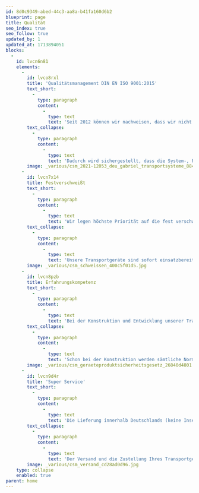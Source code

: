 ```yaml
---
id: 8d0c9349-abed-44c3-aa8a-b41fa160d6b2
blueprint: page
title: Qualität
seo_index: true
seo_follow: true
updated_by: 1
updated_at: 1713894051
blocks:
  -
    id: lvcn6n81
    elements:
      -
        id: lvco8rxl
        title: 'Qualitätsmanagement DIN EN ISO 9001:2015'
        text_short:
          -
            type: paragraph
            content:
              -
                type: text
                text: 'Seit 2012 können wir nachweisen, dass wir nicht nur von Qualität sprechen, sondern auch anwenden. Durch die Moddy International Certification GmbH werden wir regelmäßig durch ein strenges Audit überprüft, dass und wie wir die Norm der DIN EN ISO 9001:2015 erfüllen.'
        text_collapse:
          -
            type: paragraph
            content:
              -
                type: text
                text: 'Dadurch wird sichergestellt, dass die System-, Prozess- und Produktqualität in unserem Unternehmen nicht nur geprüft, sondern auch kontinuierlich verbessert wird.'
        image: _various/csm_2021-12053_deu_gabriel_transportsysteme_884f8b6853.jpg
      -
        id: lvcn7x14
        title: Festverschweißt
        text_short:
          -
            type: paragraph
            content:
              -
                type: text
                text: 'Wir legen höchste Priorität auf die fest verschweißte Konstruktion unserer Transportgeräte. Fast jede Schraubkonstruktion mit dynamischer Belastung muss von Zeit zu Zeit nachgezogen werden.'
        text_collapse:
          -
            type: paragraph
            content:
              -
                type: text
                text: 'Unsere Transportgeräte sind sofort einsatzbereit. Hohe Montagekosten sind für unsere Kunden ein Fremdwort.'
        image: _various/csm_schweissen_400c5f01d5.jpg
      -
        id: lvcn8pzb
        title: Erfahrungskompetenz
        text_short:
          -
            type: paragraph
            content:
              -
                type: text
                text: 'Bei der Konstruktion und Entwicklung unserer Transportgeräte steht neben der Ergonomie und dem Design die Sicherheit an oberster Stelle.'
        text_collapse:
          -
            type: paragraph
            content:
              -
                type: text
                text: 'Schon bei der Konstruktion werden sämtliche Normen, Richtlinien und Vorschriften beachtet, damit wir Ihnen garantieren können, dass Sie mit unseren Transportgeräten mit Sicherheit ans Ziel kommen.'
        image: _various/csm_geraeteproduktsicherheitsgesetz_26840d4801.jpg
      -
        id: lvcn9d4r
        title: 'Super Service'
        text_short:
          -
            type: paragraph
            content:
              -
                type: text
                text: 'Die Lieferung innerhalb Deutschlands (keine Inseln) erfolgt versandkostenfrei.'
        text_collapse:
          -
            type: paragraph
            content:
              -
                type: text
                text: 'Der Versand und die Zustellung Ihres Transportgerätes erfolgt über unsere zuverlässige Spedition Hellmann bzw. deren jeweilige Vertriebspartner.'
        image: _various/csm_versand_cd28ad0d96.jpg
    type: collapse
    enabled: true
parent: home
---
```

